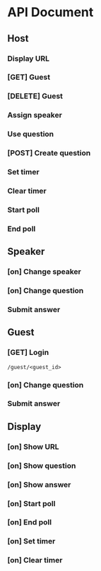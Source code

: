 # API Document

## Host

### Display URL

### [GET] Guest

### [DELETE] Guest

### Assign speaker

### Use question

### [POST] Create question

### Set timer

### Clear timer

### Start poll

### End poll

## Speaker

### [on] Change speaker

### [on] Change question

### Submit answer

## Guest

### [GET] Login

`/guest/<guest_id>`

### [on] Change question

### Submit answer

## Display

### [on] Show URL

### [on] Show question

### [on] Show answer

### [on] Start poll

### [on] End poll

### [on] Set timer

### [on] Clear timer